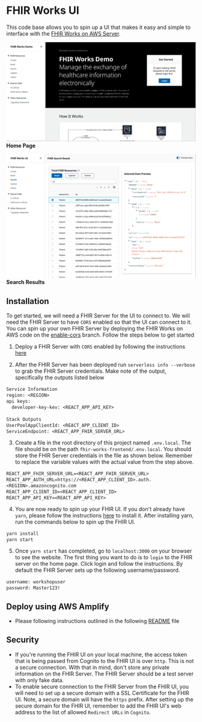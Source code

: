 # FHIR Works UI

This code base allows you to spin up a UI that makes it easy and simple to interface with the [FHIR Works on AWS Server](https://github.com/awslabs/fhir-works-on-aws-deployment).

![Home Page Screenshot](./docs/home-page-screenshot.png)
**Home Page**


![Search Results Screenshot](./docs/search-results-screenshot.png)
**Search Results**

## Installation
To get started, we will need a FHIR Server for the UI to connect to. We will need the FHIR Server to have `CORS` enabled so that the UI can connect to it. You can spin up your own FHIR Server by deploying the FHIR Works on AWS code on the [enable-cors](https://github.com/awslabs/fhir-works-on-aws-deployment/tree/enable-cors) branch.
Follow the steps below to get started

1. Deploy a FHIR Server with `CORS` enabled by following the instructions [here](https://github.com/awslabs/fhir-works-on-aws-deployment/tree/enable-cors)

2. After the FHIR Server has been deployed run `serverless info --verbose` to grab the FHIR Server credentials. Make note of the output, specifically the outputs listed below

```
Service Information
region: <REGION>
api keys:
  developer-key-kev: <REACT_APP_API_KEY>

Stack Outputs
UserPoolAppClientId: <REACT_APP_CLIENT_ID>
ServiceEndpoint: <REACT_APP_FHIR_SERVER_URL>
```

3. Create a file in the root directory of this project named `.env.local`. The file should be on the path `fhir-works-frontend/.env.local`. You should store the FHIR Server credentials in the file as shown below. Remember to replace the variable values with the actual value from the step above.

```
REACT_APP_FHIR_SERVER_URL=<REACT_APP_FHIR_SERVER_URL>
REACT_APP_AUTH_URL=https://<REACT_APP_CLIENT_ID>.auth.<REGION>.amazoncognito.com
REACT_APP_CLIENT_ID=<REACT_APP_CLIENT_ID>
REACT_APP_API_KEY=<REACT_APP_API_KEY>
```

4. You are now ready to spin up your FHIR UI. If you don't already have `yarn`, please follow the instructions [here](https://classic.yarnpkg.com/en/docs/install/) to install it. After installing yarn, run the commands below to spin up the FHIR UI.

```
yarn install
yarn start
```

5. Once `yarn start` has completed, go to `localhost:3000` on your browser to see the website. The first thing you want to do is to `login` to the FHIR server on the home page. Click login and follow the instructions. By default the FHIR Server sets up the following username/password.

```
username: workshopuser
password: Master123!
```

## Deploy using AWS Amplify

- Please following instructions outlined in the following [README](./amplify-infra/README.md) file

## Security

- If you're running the FHIR UI on your local machine, the access token that is being passed from Cognito to the FHIR UI is over `http`. This is not a secure connection. With that in mind, don't store any private information on the FHIR Server. The FHIR Server should be a test server with only fake data.
- To enable secure connection to the FHIR Server from the FHIR UI, you will need to set up a secure domain with a SSL Certificate for the FHIR UI. Note, a secure domain will have the `https` prefix. After setting up the secure domain for the FHIR UI, remember to add the FHIR UI's web address to the list of allowed `Redirect URLs` in `Cognito`.
